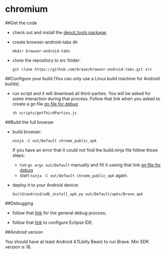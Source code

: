 # chromium

##Get the code

- check out and install the [depot_tools package](https://commondatastorage.googleapis.com/chrome-infra-docs/flat/depot_tools/docs/html/depot_tools_tutorial.html#_setting_up).
- create browser-android-tabs dir

  `mkdir browser-android-tabs`

- clone the repository to src folder:

  `git clone https://github.com/brave/browser-android-tabs.git src`
  
##Configure your build (You can only use a Linux build machine for Android builds)

- run script and it will download all third-parties. You will be asked for some interaction during that process. Follow that link when you asked to create a gn file [gn file for debug](https://github.com/brave/browser-android-tabs/wiki/Sample-gn-file-for-debug)

  `sh scripts/getThirdParties.js`
  
##Build the full browser

- build browser:

  `ninja -C out/Default chrome_public_apk`
  
  If you have an error that it could not find the build.ninja file follow those steps:
    - run `gn args out/Default` manually and fill it useing that link [gn file for debug](https://github.com/brave/browser-android-tabs/wiki/Sample-gn-file-for-debug)
    - start `ninja -C out/Default chrome_public_apk` again.
  
- deploy it to your Android device:

  `build/android/adb_install_apk.py out/Default/apks/Brave.apk`

##Debugging

- follow that [link](https://www.chromium.org/developers/how-tos/debugging-on-android) for the general debug process;

- follow that [link](https://www.chromium.org/developers/android-eclipse-dev) to configure Eclipse IDE.

##Android version

You should have at least Android 4.1(Jelly Bean) to run Brave. Min SDK version is 16.
